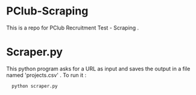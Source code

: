 # PClub-Scraping
This is a repo for PClub Recruitment Test - Scraping .

# Scraper.py
This python program asks for a URL as input and saves the output in a file named 'projects.csv' .
To run it : 
```python
  python scraper.py
```
